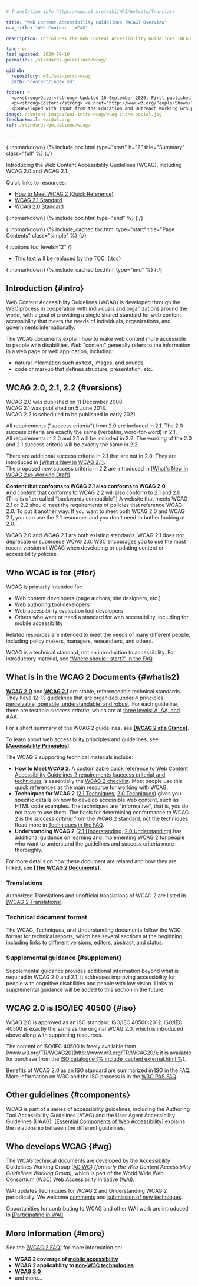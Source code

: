 ```yaml
---
# Translation info https://www.w3.org/wiki/WAI/Website/Translate

title: "Web Content Accessibility Guidelines (WCAG) Overview"
nav_title: "Web Content – WCAG"

description: Introduces the Web Content Accessibility Guidelines (WCAG) international standard, including WCAG 2.0 and WCAG 2.1. WCAG documents explain how to make web content more accessible to people with disabilities.

lang: en
last_updated: 2020-09-10
permalink: /standards-guidelines/wcag/

github:
  repository: w3c/wai-intro-wcag
  path: 'content/index.md'

footer: >
  <p><strong>Date:</strong> Updated 10 September 2020. First published July 2005.</p>
  <p><strong>Editor:</strong> <a href="http://www.w3.org/People/Shawn/">Shawn Lawton Henry</a>.</p>
  <p>Developed with input from the Education and Outreach Working Group (<a href="https://www.w3.org/WAI/about/groups/eowg/">EOWG</a>) and the Accessibility Guidelines Working Group (<a href="https://www.w3.org/WAI/about/groups/agwg/">AG WG</a>).</p>
image: /content-images/wai-intro-wcag/wcag-intro-social.jpg
feedbackmail: wai@w3.org  
ref: /standards-guidelines/wcag/

---
```


{::nomarkdown}
{% include box.html type="start" h="2" title="Summary" class="full" %}
{:/}

Introducing the Web Content Accessibility Guidelines (WCAG), including WCAG 2.0 and WCAG 2.1.

Quick links to resources:
* [How to Meet WCAG 2 (Quick Reference)](http://www.w3.org/WAI/WCAG21/quickref/)
* [WCAG 2.1 Standard](http://www.w3.org/TR/WCAG21/)
* [WCAG 2.0 Standard](http://www.w3.org/TR/WCAG20/)

{::nomarkdown}
{% include box.html type="end" %}
{:/}

{::nomarkdown}
{% include_cached toc.html type="start" title="Page Contents" class="simple" %}
{:/}

{::options toc_levels="2" /}

-   This text will be replaced by the TOC.
{:toc}

{::nomarkdown}
{% include_cached toc.html type="end" %}
{:/}

## Introduction {#intro}

Web Content Accessibility Guidelines (WCAG) is developed through the [W3C process](/standards-guidelines/w3c-process/) in cooperation with individuals and organizations around the world, with a goal of providing a single shared standard for web content accessibility that meets the needs of individuals, organizations, and governments internationally.

The WCAG documents explain how to make web content more accessible to people with disabilities. Web "content" generally refers to the information in a web page or web application, including:

-   natural information such as text, images, and sounds
-   code or markup that defines structure, presentation, etc.

## WCAG 2.0, 2.1, 2.2  {#versions}

WCAG 2.0 was published on 11 December 2008. <br>WCAG 2.1 was published on 5 June 2018. <br>WCAG 2.2 is scheduled to be published in early 2021.

All requirements ("success criteria") from 2.0 are included in 2.1. The 2.0 success criteria are exactly the same (verbatim, word-for-word) in 2.1. <br>All requirements in 2.0 and 2.1 will be included in 2.2. The wording of the 2.0 and 2.1 success criteria will be exactly the same in 2.2.

There are additional success criteria in 2.1 that are not in 2.0. They are introduced in [[What's New in WCAG 2.1]](/standards-guidelines/wcag/new-in-21/). <br>The proposed new success criteria in 2.2 are introduced in [[What's New in WCAG 2.@ Working Draft]](/standards-guidelines/wcag/new-in-22/).

**Content that conforms to WCAG 2.1 also conforms to WCAG 2.0**.<br>And content that conforms to WCAG 2.2 will also conform to 2.1 and 2.0. (This is often called “backwards compatible”.) A website that meets WCAG 2.1 or 2.2 should meet the requirements of policies that reference WCAG 2.0. To put it another way: If you want to meet both WCAG 2.0 and WCAG 2.1, you can use the 2.1 resources and you don't need to bother looking at 2.0.

WCAG 2.0 and WCAG 2.1 are both existing standards. WCAG 2.1 does not deprecate or supersede WCAG 2.0. W3C encourages you to use the most recent version of WCAG when developing or updating content or accessibility policies.

## Who WCAG is for {#for}

WCAG is primarily intended for:

-   Web content developers (page authors, site designers, etc.)
-   Web authoring tool developers
-   Web accessibility evaluation tool developers
-   Others who want or need a standard for web accessibility, including for mobile accessibility

Related resources are intended to meet the needs of many different people, including policy makers, managers, researchers, and others.

WCAG is a technical standard, not an introduction to accessibility. For introductory material, see [“Where should I start?” in the FAQ](/standards-guidelines/wcag/faq/#start).

## What is in the WCAG 2 Documents {#whatis2}

**[WCAG 2.0](https://www.w3.org/TR/WCAG20/)** and **[WCAG 2.1](https://www.w3.org/TR/WCAG21/)** are stable, referenceable technical standards. They have 12-13 guidelines that are organized under [4 principles: perceivable, operable, understandable, and robust](https://www.w3.org/WAI/WCAG21/Understanding/intro#understanding-the-four-principles-of-accessibility). For each guideline, there are testable *success criteria*, which are at [three levels: A, AA, and AAA](https://www.w3.org/WAI/WCAG21/Understanding/conformance#levels).

For a short summary of the WCAG 2 guidelines, see **[[WCAG 2 at a Glance]](/standards-guidelines/wcag/glance/)**.

To learn about web accessibility principles and guidelines, see **[[Accessibility Principles]](/fundamentals/accessibility-principles/)**.

The WCAG 2 supporting technical materials include:

-   [**How to Meet WCAG 2**: A customizable quick reference to Web Content Accessibility Guidelines 2 requirements (success criteria) and techniques](http://www.w3.org/WAI/WCAG21/quickref/) is essentially the [WCAG 2 checklist](http://www.w3.org/WAI/WCAG21/quickref/). Most people use this quick references as the main resource for working with WCAG.
-   **Techniques for WCAG 2** ([2.1 Techniques](https://www.w3.org/WAI/WCAG21/Techniques/), [2.0 Techniques](https://www.w3.org/TR/WCAG20-TECHS/)) gives you specific details on how to develop accessible web content, such as HTML code examples. The techniques are "informative", that is, you do not have to use them. The basis for determining conformance to WCAG 2 is the *success criteria* from the WCAG 2 standard, not the techniques. Read more in [Techniques in the FAQ](/standards-guidelines/wcag/faq/#techs).
-  **Understanding WCAG 2** ([2.1 Understanding](https://www.w3.org/WAI/WCAG21/Understanding/), [2.0 Understanding](https://www.w3.org/TR/UNDERSTANDING-WCAG20/)) has additional guidance on learning and implementing WCAG 2 for people who want to understand the guidelines and success criteria more thoroughly.

For more details on how these document are related and how they are linked, see **[[The WCAG 2 Documents]](/standards-guidelines/wcag/docs/)**.

### Translations

Authorized Translations and unofficial translations of WCAG 2 are listed in [[WCAG 2 Translations]](/standards-guidelines/wcag/translations/).

### Technical document format

The WCAG, Techniques, and Understanding documents follow the W3C format for technical reports, which has several sections at the beginning, including links to different versions, editors, abstract, and status.

### Supplemental guidance {#supplement}

Supplemental guidance provides additional information beyond what is required in WCAG 2.0 and 2.1. It addresses improving accessibility for people with cognitive disabilities and people with low vision. Links to supplemental guidance will be added to this section in the future.

## WCAG 2.0 is ISO/IEC 40500 {#iso}

WCAG 2.0 is approved as an ISO standard: ISO/IEC 40500:2012. ISO/IEC 40500 is exactly the same as the original WCAG 2.0, which is introduced above along with supporting resources.

The content of ISO/IEC 40500 is freely available from [www.w3.org/TR/WCAG20](http://www.w3.org/TR/WCAG20/); it is available for purchase from the [ISO catalogue {% include_cached external.html %}](http://www.iso.org/iso/iso_catalogue/catalogue_tc/catalogue_detail.htm?csnumber=58625).

Benefits of WCAG 2.0 as an ISO standard are summarized in [ISO in the FAQ](/standards-guidelines/wcag/faq/#iso). More information on W3C and the ISO process is in the [W3C PAS FAQ](http://www.w3.org/2010/04/pasfaq).

## Other guidelines {#components}

WCAG is part of a series of accessibility guidelines, including the Authoring Tool Accessibility Guidelines (ATAG) and the User Agent Accessibility Guidelines (UAAG). [[Essential Components of Web Accessibility]](/fundamentals/components/) explains the relationship between the different guidelines.

## Who develops WCAG {#wg}

The WCAG technical documents are developed by the Accessibility Guidelines Working Group ([AG WG](https://www.w3.org/WAI/GL/)) *(formerly the Web Content Accessibility Guidelines Working Group)*, which is part of the World Wide Web Consortium ([W3C](http://www.w3.org)) Web Accessibility Initiative ([WAI](https://www.w3.org/WAI/)).

WAI updates Techniques for WCAG 2 and Understanding WCAG 2 periodically. We welcome [comments](/standards-guidelines/wcag/commenting/) and [submission of new techniques](http://www.w3.org/WAI/GL/WCAG20/TECHS-SUBMIT/).

Opportunities for contributing to WCAG and other WAI work are introduced in [[Participating in WAI]](/about/participating/).

## More Information {#more}

See the [[WCAG 2 FAQ]](/standards-guidelines/wcag/faq/) for more information on:

-   **WCAG 2 coverage of [mobile accessibility](/standards-guidelines/wcag/faq/#mobile)**
-   **WCAG 2 applicability to [non-W3C technologies](/standards-guidelines/wcag/faq/#othertechs)**
-   **[WCAG 3.0](/standards-guidelines/wcag/faq/#next)**
-   and more...
